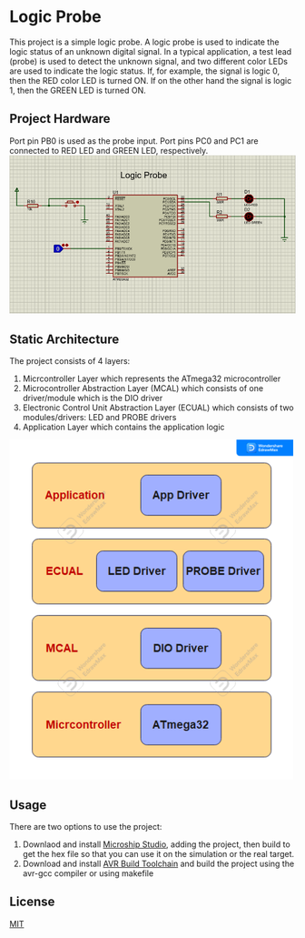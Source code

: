 # Logic Probe
This project is a simple logic probe. A logic probe is used to indicate the logic status of an
unknown digital signal. In a typical application, a test lead (probe) is used to detect the
unknown signal, and two different color LEDs are used to indicate the logic status. If, for
example, the signal is logic 0, then the RED color LED is turned ON. If on the other hand
the signal is logic 1, then the GREEN LED is turned ON.

## Project Hardware
Port pin PB0 is used as the probe input. Port pins PC0 and PC1 are connected to RED LED and GREEN LED, respectively.
<img src="design.PNG" alt="Logic Probe Circuit">

## Static Architecture
The project consists of 4 layers:
1. Micrcontroller Layer which represents the ATmega32 microcontroller
2. Microcontroller Abstraction Layer (MCAL) which consists of one driver/module which is the DIO driver
3. Electronic Control Unit Abstraction Layer (ECUAL) which consists of two modules/drivers: LED and PROBE drivers
4. Application Layer which contains the application logic
<img src="static-architecture3.png" style="width: 500px; height: auto">

## Usage
There are two options to use the project:
1. Downlaod and install [Microship Studio](https://www.microchip.com/en-us/tools-resources/develop/microchip-studio), adding the project, then build to get the hex file so that you can use it on the simulation or the real target.
2. Download and install [AVR Build Toolchain](https://tinusaur.com/guides/avr-gcc-toolchain/) and build the project using the avr-gcc compiler or using makefile

## License
[MIT](https://choosealicense.com/licenses/mit/)
